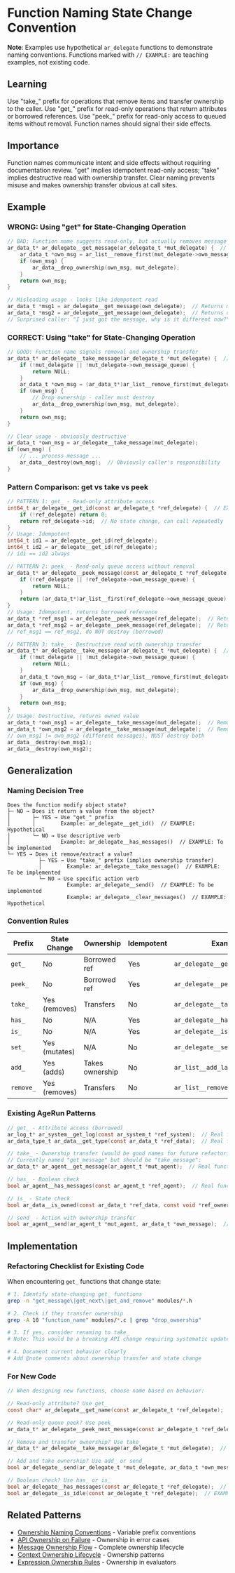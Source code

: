 # Function Naming State Change Convention

**Note**: Examples use hypothetical `ar_delegate` functions to demonstrate naming conventions. Functions marked with `// EXAMPLE:` are teaching examples, not existing code.

## Learning
Use "take_" prefix for operations that remove items and transfer ownership to the caller. Use "get_" prefix for read-only operations that return attributes or borrowed references. Use "peek_" prefix for read-only access to queued items without removal. Function names should signal their side effects.

## Importance
Function names communicate intent and side effects without requiring documentation review. "get" implies idempotent read-only access; "take" implies destructive read with ownership transfer. Clear naming prevents misuse and makes ownership transfer obvious at call sites.

## Example

### WRONG: Using "get" for State-Changing Operation
```c  // EXAMPLE: TDD Cycle 6.5 planned functions
// BAD: Function name suggests read-only, but actually removes message
ar_data_t* ar_delegate__get_message(ar_delegate_t *mut_delegate) {  // EXAMPLE: Bad naming pattern
    ar_data_t *own_msg = ar_list__remove_first(mut_delegate->own_message_queue);
    if (own_msg) {
        ar_data__drop_ownership(own_msg, mut_delegate);
    }
    return own_msg;
}

// Misleading usage - looks like idempotent read
ar_data_t *msg1 = ar_delegate__get_message(own_delegate);  // Returns message
ar_data_t *msg2 = ar_delegate__get_message(own_delegate);  // Returns different message!
// Surprised caller: "I just got the message, why is it different now?"
```

### CORRECT: Using "take" for State-Changing Operation
```c  // EXAMPLE: TDD Cycle 6.5 planned functions
// GOOD: Function name signals removal and ownership transfer
ar_data_t* ar_delegate__take_message(ar_delegate_t *mut_delegate) {  // EXAMPLE: Good naming pattern to implement
    if (!mut_delegate || !mut_delegate->own_message_queue) {
        return NULL;
    }
    ar_data_t *own_msg = (ar_data_t*)ar_list__remove_first(mut_delegate->own_message_queue);
    if (own_msg) {
        // Drop ownership - caller must destroy
        ar_data__drop_ownership(own_msg, mut_delegate);
    }
    return own_msg;
}

// Clear usage - obviously destructive
ar_data_t *own_msg = ar_delegate__take_message(mut_delegate);
if (own_msg) {
    // ... process message ...
    ar_data__destroy(own_msg);  // Obviously caller's responsibility
}
```

### Pattern Comparison: get vs take vs peek

```c  // EXAMPLE: TDD Cycle 6.5 planned functions
// PATTERN 1: get_ - Read-only attribute access
int64_t ar_delegate__get_id(const ar_delegate_t *ref_delegate) {  // EXAMPLE: Hypothetical getter
    if (!ref_delegate) return 0;
    return ref_delegate->id;  // No state change, can call repeatedly
}
// Usage: Idempotent
int64_t id1 = ar_delegate__get_id(ref_delegate);
int64_t id2 = ar_delegate__get_id(ref_delegate);
// id1 == id2 always

// PATTERN 2: peek_ - Read-only queue access without removal
ar_data_t* ar_delegate__peek_message(const ar_delegate_t *ref_delegate) {  // EXAMPLE: Hypothetical peek function
    if (!ref_delegate || !ref_delegate->own_message_queue) {
        return NULL;
    }
    return (ar_data_t*)ar_list__first(ref_delegate->own_message_queue);
}
// Usage: Idempotent, returns borrowed reference
ar_data_t *ref_msg1 = ar_delegate__peek_message(ref_delegate);  // Returns first message
ar_data_t *ref_msg2 = ar_delegate__peek_message(ref_delegate);  // Returns same message
// ref_msg1 == ref_msg2, do NOT destroy (borrowed)

// PATTERN 3: take_ - Destructive read with ownership transfer
ar_data_t* ar_delegate__take_message(ar_delegate_t *mut_delegate) {  // EXAMPLE: To be implemented
    if (!mut_delegate || !mut_delegate->own_message_queue) {
        return NULL;
    }
    ar_data_t *own_msg = (ar_data_t*)ar_list__remove_first(mut_delegate->own_message_queue);
    if (own_msg) {
        ar_data__drop_ownership(own_msg, mut_delegate);
    }
    return own_msg;
}
// Usage: Destructive, returns owned value
ar_data_t *own_msg1 = ar_delegate__take_message(mut_delegate);  // Removes first
ar_data_t *own_msg2 = ar_delegate__take_message(mut_delegate);  // Removes next
// own_msg1 != own_msg2 (different messages), MUST destroy both
ar_data__destroy(own_msg1);
ar_data__destroy(own_msg2);
```

## Generalization

### Naming Decision Tree

```
Does the function modify object state?
├─ NO → Does it return a value from the object?
│       ├─ YES → Use "get_" prefix
│       │        Example: ar_delegate__get_id()  // EXAMPLE: Hypothetical
│       └─ NO → Use descriptive verb
│                Example: ar_delegate__has_messages()  // EXAMPLE: To be implemented
└─ YES → Does it remove/extract a value?
          ├─ YES → Use "take_" prefix (implies ownership transfer)
          │        Example: ar_delegate__take_message()  // EXAMPLE: To be implemented
          └─ NO → Use specific action verb
                   Example: ar_delegate__send()  // EXAMPLE: To be implemented
                   Example: ar_delegate__clear_messages()  // EXAMPLE: Hypothetical
```

### Convention Rules

| Prefix | State Change | Ownership | Idempotent | Example |
|--------|-------------|-----------|------------|---------|
| `get_` | No | Borrowed ref | Yes | `ar_delegate__get_id()` |  // EXAMPLE: TDD Cycle 6.5
| `peek_` | No | Borrowed ref | Yes | `ar_delegate__peek_message()` |  // EXAMPLE: TDD Cycle 6.5
| `take_` | Yes (removes) | Transfers | No | `ar_delegate__take_message()` |  // EXAMPLE: TDD Cycle 6.5
| `has_` | No | N/A | Yes | `ar_delegate__has_messages()` |  // EXAMPLE: TDD Cycle 6.5
| `is_` | No | N/A | Yes | `ar_delegate__is_initialized()` |  // EXAMPLE: TDD Cycle 6.5
| `set_` | Yes (mutates) | N/A | No | `ar_delegate__set_name()` |  // EXAMPLE: TDD Cycle 6.5
| `add_` | Yes (adds) | Takes ownership | No | `ar_list__add_last()` |
| `remove_` | Yes (removes) | Transfers | No | `ar_list__remove_first()` |

### Existing AgeRun Patterns

```c  // EXAMPLE: TDD Cycle 6.5 planned functions
// get_ - Attribute access (borrowed)
ar_log_t* ar_system__get_log(const ar_system_t *ref_system);  // Real function
ar_data_type_t ar_data__get_type(const ar_data_t *ref_data);  // Real function

// take_ - Ownership transfer (would be good names for future refactoring)
// Currently named "get_message" but should be "take_message":
ar_data_t* ar_agent__get_message(ar_agent_t *mut_agent);  // Real function - transfers ownership

// has_ - Boolean check
bool ar_agent__has_messages(const ar_agent_t *ref_agent);  // Real function

// is_ - State check
bool ar_data__is_owned(const ar_data_t *ref_data, const void *ref_owner);  // Real function

// send_ - Action with ownership transfer
bool ar_agent__send(ar_agent_t *mut_agent, ar_data_t *own_message);  // Real function
```

## Implementation

### Refactoring Checklist for Existing Code

When encountering `get_` functions that change state:

```bash
# 1. Identify state-changing get_ functions
grep -n "get_message\|get_next\|get_and_remove" modules/*.h

# 2. Check if they transfer ownership
grep -A 10 "function_name" modules/*.c | grep "drop_ownership"

# 3. If yes, consider renaming to take_
# Note: This would be a breaking API change requiring systematic updates

# 4. Document current behavior clearly
# Add @note comments about ownership transfer and state change
```

### For New Code

```c  // EXAMPLE: TDD Cycle 6.5 planned functions
// When designing new functions, choose name based on behavior:

// Read-only attribute? Use get_
const char* ar_delegate__get_name(const ar_delegate_t *ref_delegate);  // EXAMPLE: Hypothetical

// Read-only queue peek? Use peek_
ar_data_t* ar_delegate__peek_next_message(const ar_delegate_t *ref_delegate);  // EXAMPLE: Hypothetical

// Remove and transfer ownership? Use take_
ar_data_t* ar_delegate__take_message(ar_delegate_t *mut_delegate);  // EXAMPLE: To be implemented

// Add and take ownership? Use add_ or send_
bool ar_delegate__send(ar_delegate_t *mut_delegate, ar_data_t *own_message);  // EXAMPLE: To be implemented

// Boolean check? Use has_ or is_
bool ar_delegate__has_messages(const ar_delegate_t *ref_delegate);  // EXAMPLE: To be implemented
bool ar_delegate__is_idle(const ar_delegate_t *ref_delegate);  // EXAMPLE: Hypothetical
```

## Related Patterns
- [Ownership Naming Conventions](ownership-naming-conventions.md) - Variable prefix conventions
- [API Ownership on Failure](api-ownership-on-failure.md) - Ownership in error cases
- [Message Ownership Flow](message-ownership-flow.md) - Complete ownership lifecycle
- [Context Ownership Lifecycle](context-ownership-lifecycle.md) - Ownership patterns
- [Expression Ownership Rules](expression-ownership-rules.md) - Ownership in evaluators
